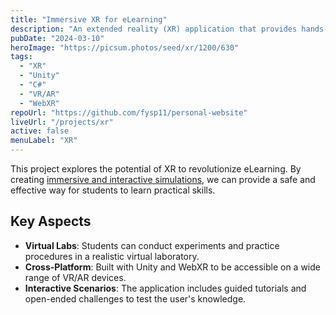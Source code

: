 ```yaml
---
title: "Immersive XR for eLearning"
description: "An extended reality (XR) application that provides hands-on training for complex technical skills in a virtual environment."
pubDate: "2024-03-10"
heroImage: "https://picsum.photos/seed/xr/1200/630"
tags:
  - "XR"
  - "Unity"
  - "C#"
  - "VR/AR"
  - "WebXR"
repoUrl: "https://github.com/fysp11/personal-website"
liveUrl: "/projects/xr"
active: false
menuLabel: "XR"
---
```


This project explores the potential of XR to revolutionize eLearning. By creating [immersive and interactive simulations](/projects/3d), we can provide a safe and effective way for students to learn practical skills.

## Key Aspects

- **Virtual Labs**: Students can conduct experiments and practice procedures in a realistic virtual laboratory.
- **Cross-Platform**: Built with Unity and WebXR to be accessible on a wide range of VR/AR devices.
- **Interactive Scenarios**: The application includes guided tutorials and open-ended challenges to test the user's knowledge.

